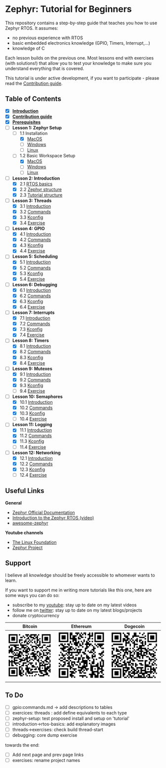 # Zephyr: Tutorial for Beginners

This repository contains a step-by-step guide that teaches you how to use Zephyr RTOS. It assumes:
- no previous experience with RTOS
- basic embedded electronics knowledge (GPIO, Timers, Interrupt,...)
- knowledge of C

Each lesson builds on the previous one. Most lessons end with exercises (with solutions!) that allow you to test your knowledge to make sure you understand everything that is covered.

This tutorial is under active development, if you want to participate - please read the [Contribution guide](docs/Contributions.md).

## Table of Contents

- [x] **[Introduction](docs/Introduction.md)**
- [x] **[Contribution guide](docs/Contributions.md)**
- [x] **[Prerequisites](docs/Prerequisites.md)**
- [ ] **Lesson 1: Zephyr Setup** 
  - [ ] 1.1 Installation
    - [x] [MacOS](docs/zephyr-setup/install/mac-os.md)
    - [ ] [Windows](docs/zephyr-setup/install/windows.md)
    - [ ] [Linux](docs/zephyr-setup/install/linux.md)
  - [ ] 1.2 Basic Workspace Setup
    - [x] [MacOS](docs/zephyr-setup/setup/mac-os.md)
    - [ ] [Windows](docs/zephyr-setup/setup/windows.md)
    - [ ] [Linux](docs/zephyr-setup/setup/linux.md)

- [ ] **Lesson 2: Introduction**
  - [x] 2.1 [RTOS basics](docs/introduction/rtos-basics.md)
  - [x] 2.2 [Zephyr structure](docs/introduction/zephyr-structure.md)
  - [x] 2.3 [Tutorial structure](docs/introduction/tutorial-structure.md)
  
- [ ] **Lesson 3: Threads**
  - [x] 3.1 [Introduction](docs/threads/introduction.md)
  - [x] 3.2 [Commands](docs/threads/commands.md)
  - [x] 3.3 [Kconfig](docs/threads/kconfig.md)
  - [x] 3.4 [Exercise](docs/threads/exercise.md)

- [ ] **Lesson 4: GPIO**
  - [x] 4.1 [Introduction](docs/gpio/introduction.md)
  - [x] 4.2 [Commands](docs/gpio/commands.md)
  - [x] 4.3 [Kconfig](docs/gpio/kconfig.md)
  - [x] 4.4 [Exercise](docs/gpio/exercise.md)
  
- [ ] **Lesson 5: Scheduling**
  - [x] 5.1 [Introduction](docs/scheduling/introduction.md)
  - [x] 5.2 [Commands](docs/scheduling/commands.md)
  - [x] 5.3 [Kconfig](docs/scheduling/kconfig.md)
  - [x] 5.4 [Exercise](docs/scheduling/exercise.md)

- [ ] **Lesson 6: Debugging**
  - [x] 6.1 [Introduction](docs/debugging/introduction.md)
  - [x] 6.2 [Commands](docs/debugging/commands.md)
  - [x] 6.3 [Kconfig](docs/debugging/kconfig.md)
  - [x] 6.4 [Exercise](docs/debugging/exercise.md)

- [ ] **Lesson 7: Interrupts** 
  - [x] 7.1 [Introduction](docs/interrupts/introduction.md)
  - [x] 7.2 [Commands](docs/interrupts/commands.md)
  - [x] 7.3 [Kconfig](docs/interrupts/kconfig.md)
  - [x] 7.4 [Exercise](docs/interrupts/exercise.md)

- [ ] **Lesson 8: Timers**
  - [x] 8.1 [Introduction](docs/timers/introduction.md)
  - [x] 8.2 [Commands](docs/timers/commands.md)
  - [x] 8.3 [Kconfig](docs/timers/kconfig.md)
  - [x] 8.4 [Exercise](docs/timers/exercise.md)

- [ ] **Lesson 9: Mutexes**
  - [x] 9.1 [Introduction](docs/mutexes/introduction.md)
  - [x] 9.2 [Commands](docs/mutexes/commands.md)
  - [x] 9.3 [Kconfig](docs/mutexes/kconfig.md)
  - [ ] 9.4 [Exercise](docs/mutexes/exercise.md)

- [ ] **Lesson 10: Semaphores**
  - [x] 10.1 [Introduction](docs/semaphores/introduction.md)
  - [x] 10.2 [Commands](docs/semaphores/commands.md)
  - [x] 10.3 [Kconfig](docs/semaphores/kconfig.md)
  - [ ] 10.4 [Exercise](docs/semaphores/exercise.md)

- [ ] **Lesson 11: Logging**
  - [x] 11.1 [Introduction](docs/logging/introduction.md)
  - [x] 11.2 [Commands](docs/logging/commands.md)
  - [x] 11.3 [Kconfig](docs/logging/kconfig.md)
  - [ ] 11.4 [Exercise](docs/logging/exercise.md)

- [ ] **Lesson 12: Networking**
  - [x] 12.1 [Introduction](docs/networking/introduction.md)
  - [x] 12.2 [Commands](docs/networking/commands.md)
  - [x] 12.3 [Kconfig](docs/networking/kconfig.md)
  - [ ] 12.4 [Exercise](docs/networking/exercise.md)

## Useful Links
**General**
- [Zephyr Official Documentation](https://docs.zephyrproject.org/latest/)
- [Introduction to the Zephyr RTOS (video)](https://www.youtube.com/watch?v=jR5E5Kz9A-k)
- [awesome-zephyr](https://github.com/fkromer/awesome-zephyr)

**Youtube channels**
- [The Linux Foundation](https://www.youtube.com/c/LinuxfoundationOrg/search?query=zephyr)
- [Zephyr Project](https://www.youtube.com/c/ZephyrProject/videos)

## Support
I believe all knowledge should be freely accessible to whomever wants to learn.

If you want to support me in writing more tutorials like this one, here are some ways you can do so:
- subscribe to my [youtube](https://www.youtube.com/channel/UCh_9X-7LSQtC5bnwKDteiLw): stay up to date on my latest videos
- follow me on [twitter](https://twitter.com/maksimdrachov): stay up to date on my latest blogs/projects
- donate cryptocurrency

Bitcoin            |  Ethereum | Dogecoin
:-------------------------:|:-------------------------:|:-------------------------:
![bitcoin_address](/images/donate/bitcoin-donations.png)  |  ![eth_address](/images/donate/ethereum-donations.png)|  ![doge_address](/images/donate/dogecoin-donations.png)



## To Do
- [ ] gpio:commands.md -> add descriptions to tables
- [ ] exercices: threads : add define equivalents to each type
- [ ] zephyr-setup: test proposed install and setup on 'tutorial'
- [ ] introduction->rtos-basics: add explanatory images
- [ ] threads->exercises: check build thread-start
- [ ] debugging: core dump exercise

towards the end:
- [ ] Add next page and prev page links
- [ ] exercises: rename project names